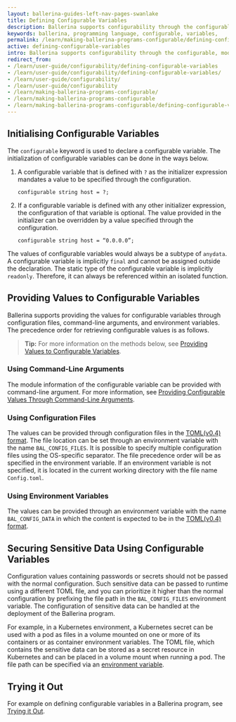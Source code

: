 ```yaml
---
layout: ballerina-guides-left-nav-pages-swanlake
title: Defining Configurable Variables
description: Ballerina supports configurability through the configurable, module-level variables.
keywords: ballerina, programming language, configurable, variables, 
permalink: /learn/making-ballerina-programs-configurable/defining-configurable-variables/
active: defining-configurable-variables
intro: Ballerina supports configurability through the configurable, module-level variables.
redirect_from:
- /learn/user-guide/configurability/defining-configurable-variables
- /learn/user-guide/configurability/defining-configurable-variables/
- /learn/user-guide/configurability/
- /learn/user-guide/configurability
- /learn/making-ballerina-programs-configurable/
- /learn/making-ballerina-programs-configurable
- /learn/making-ballerina-programs-configurable/defining-configurable-variables
---
```


## Initialising Configurable Variables

The `configurable` keyword is used to declare a configurable variable. The initialization of configurable variables can be done in the ways below.

1. A configurable variable that is defined with `?` as the initializer expression mandates a value to be specified through the configuration. 

    ```ballerina
    configurable string host = ?;
    ```

2. If a configurable variable is defined with any other initializer expression, the configuration of that variable is optional. The value provided in the initializer can be overridden by a value specified through the configuration. 

    ```ballerina
    configurable string host = “0.0.0.0”;
    ```

The values of configurable variables would always be a subtype of `anydata`. A configurable variable is implicitly `final` and cannot be assigned outside the declaration. The static type of the configurable variable is implicitly `readonly`. Therefore, it can always be referenced within an isolated function.

## Providing Values to Configurable Variables

Ballerina supports providing the values for configurable variables through configuration files, command-line arguments, and environment variables. The precedence order for retrieving configurable values is as follows.

>**Tip:** For more information on the methods below, see [Providing Values to Configurable Variables](/learn/user-guide/configurability/providing-values-to-configurable-variables/).

### Using Command-Line Arguments

The module information of the configurable variable can be provided with command-line argument. For more information, see [Providing Configurable Values Through Command-Line Arguments](/learn/user-guide/configurability/providing-values-to-configurable-variables/#providing-values-through-command-line-arguments).

### Using Configuration Files

The values can be provided through configuration files in the [TOML(v0.4) format](https://toml.io/en/v0.4.0). The file location can be set through an environment variable with the name `BAL_CONFIG_FILES`. It is possible to specify multiple configuration files using the OS-specific separator. The file precedence order will be as specified in the environment variable. If an environment variable is not specified, it is located in the current working  directory with the file name `Config.toml`.

### Using Environment Variables

The values can be provided through an environment variable with the name `BAL_CONFIG_DATA` in which the content is expected to be in the [TOML(v0.4) format](https://toml.io/en/v0.4.0). 

## Securing Sensitive Data Using Configurable Variables

Configuration values containing passwords or secrets should not be passed with the normal configuration.
Such sensitive data can be passed to runtime using a different TOML file, and you can prioritize it higher than the normal configuration by prefixing the file path in the `BAL_CONFIG_FILES` environment variable.
The configuration of sensitive data can be handled at the deployment of the Ballerina program.

For example, in a Kubernetes environment, a Kubernetes secret can be used with a pod as files in a volume mounted on one or more of its containers or as container environment variables. The TOML file, which contains the sensitive data can be stored as a secret resource in Kubernetes and can be placed in a volume mount when running a pod. The file path can be specified via an [environment variable](#using-environment-variables).

## Trying it Out

For example on defining configurable variables in a Ballerina program, see [Trying it Out](/learn/user-guide/configurability/trying-it-out/).
